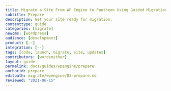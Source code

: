 ```yaml
---
title: Migrate a Site From WP Engine to Pantheon Using Guided Migration
subtitle: Prepare
description: Get your site ready for migration.
contenttype: guide
categories: [migrate]
newcms: [wordpress]
audience: [development]
product: [--]
integration: [--]
tags: [code, launch, migrate, site, updates]
contributors: [wordsmither]
layout: guide
permalink: docs/guides/wpengine/prepare
anchorid: prepare
editpath: migrate/wpengine/03-prepare.md
reviewed: "2021-06-15"
---
```


<Partial file="migrate/prepare.md" />